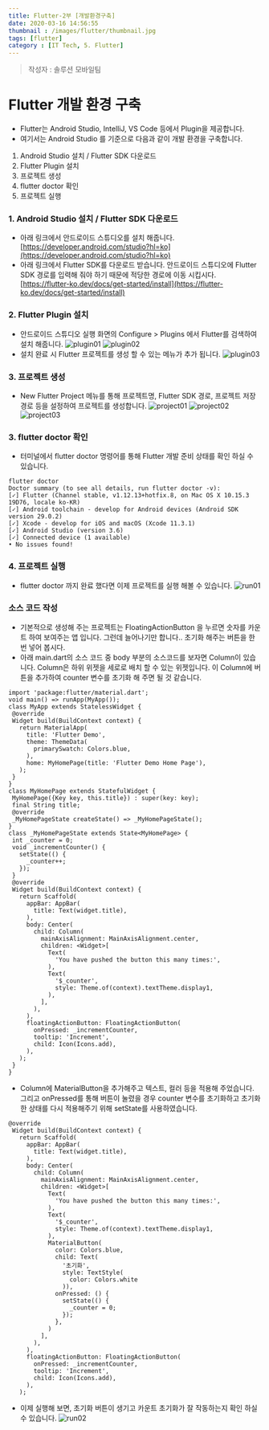 ```yaml
---
title: Flutter-2부 [개발환경구축]
date: 2020-03-16 14:56:55
thumbnail : /images/flutter/thumbnail.jpg
tags: [flutter]
category : [IT Tech, 5. Flutter]
---
```

> 작성자 : 솔루션 모바일팀
# Flutter 개발 환경 구축
- Flutter는 Android Studio, IntelliJ, VS Code 등에서 Plugin을 제공합니다.
- 여기서는 Android Studio 를 기준으로 다음과 같이 개발 환경을 구축합니다.
1. Android Studio 설치 / Flutter SDK 다운로드
2. Flutter Plugin 설치
3. 프로젝트 생성
4. flutter doctor 확인
5. 프로젝트 실행
### 1. Android Studio 설치 / Flutter SDK 다운로드
- 아래 링크에서 안드로이드 스튜디오를 설치 해줍니다.
[https://developer.android.com/studio?hl=ko](https://developer.android.com/studio?hl=ko)
- 아래 링크에서 Flutter SDK를 다운로드 받습니다. 안드로이드 스튜디오에 Flutter SDK 경로를 입력해 줘야 하기 때문에 적당한 경로에 이동 시킵시다.
[https://flutter-ko.dev/docs/get-started/install](https://flutter-ko.dev/docs/get-started/install)
### 2. Flutter Plugin 설치
- 안드로이드 스튜디오 실행 화면의 Configure > Plugins 에서 Flutter를 검색하여 설치 해줍니다.
![plugin01](/images/flutter/plugin01.png)
![plugin02](/images/flutter/plugin02.png)
- 설치 완료 시 Flutter 프로젝트를 생성 할 수 있는 메뉴가 추가 됩니다.
![plugin03](/images/flutter/plugin03.png)
### 3. 프로젝트 생성
- New Flutter Project 메뉴를 통해 프로젝트명, Flutter SDK 경로, 프로젝트 저장 경로 등을 설정하여 프로젝트를 생성합니다.
![project01](/images/flutter/project01.png)
![project02](/images/flutter/project02.png)
![project03](/images/flutter/project03.png)
### 3. flutter doctor 확인
- 터미널에서 flutter doctor 명령어를 통해 Flutter 개발 준비 상태를 확인 하실 수 있습니다.
```
flutter doctor
Doctor summary (to see all details, run flutter doctor -v):
[✓] Flutter (Channel stable, v1.12.13+hotfix.8, on Mac OS X 10.15.3 19D76, locale ko-KR)
[✓] Android toolchain - develop for Android devices (Android SDK version 29.0.2)
[✓] Xcode - develop for iOS and macOS (Xcode 11.3.1)
[✓] Android Studio (version 3.6)
[✓] Connected device (1 available)
• No issues found!
```
### 4. 프로젝트 실행
- flutter doctor 까지 완료 했다면 이제 프로젝트를 실행 해볼 수 있습니다.
![run01](/images/flutter/run01.png)
### 소스 코드 작성
- 기본적으로 생성해 주는 프로젝트는 FloatingActionButton 을 누르면 숫자를 카운트 하여 보여주는 앱 입니다. 그런데 늘어나기만 합니다.. 초기화 해주는 버튼을 한번 넣어 봅시다.
- 아래 main.dart의 소스 코드 중 body 부분의 소스코드를 보자면 Column이 있습니다. Column은 하위 위젯을 세로로 배치 할 수 있는 위젯입니다. 이 Column에 버튼을 추가하여 counter 변수를 초기화 해 주면 될 것 같습니다.
```
import 'package:flutter/material.dart';
void main() => runApp(MyApp());
class MyApp extends StatelessWidget {
 @override
 Widget build(BuildContext context) {
   return MaterialApp(
     title: 'Flutter Demo',
     theme: ThemeData(
       primarySwatch: Colors.blue,
     ),
     home: MyHomePage(title: 'Flutter Demo Home Page'),
   );
 }
}
class MyHomePage extends StatefulWidget {
 MyHomePage({Key key, this.title}) : super(key: key);
 final String title;
 @override
 _MyHomePageState createState() => _MyHomePageState();
}
class _MyHomePageState extends State<MyHomePage> {
 int _counter = 0;
 void _incrementCounter() {
   setState(() {
     _counter++;
   });
 }
 @override
 Widget build(BuildContext context) {
   return Scaffold(
     appBar: AppBar(
       title: Text(widget.title),
     ),
     body: Center(
       child: Column(
         mainAxisAlignment: MainAxisAlignment.center,
         children: <Widget>[
           Text(
             'You have pushed the button this many times:',
           ),
           Text(
             '$_counter',
             style: Theme.of(context).textTheme.display1,
           ),
         ],
       ),
     ),
     floatingActionButton: FloatingActionButton(
       onPressed: _incrementCounter,
       tooltip: 'Increment',
       child: Icon(Icons.add),
     ),
   );
 }
}
```
- Column에 MaterialButton을 추가해주고 텍스트, 컬러 등을 적용해 주었습니다. 그리고 onPressed를 통해 버튼이 눌렸을 경우 counter 변수를 초기화하고 초기화 한 상태를 다시 적용해주기 위해 setState를 사용하였습니다.
```
@override
 Widget build(BuildContext context) {
   return Scaffold(
     appBar: AppBar(
       title: Text(widget.title),
     ),
     body: Center(
       child: Column(
         mainAxisAlignment: MainAxisAlignment.center,
         children: <Widget>[
           Text(
             'You have pushed the button this many times:',
           ),
           Text(
             '$_counter',
             style: Theme.of(context).textTheme.display1,
           ),
           MaterialButton(
             color: Colors.blue,
             child: Text(
               '초기화',
               style: TextStyle(
                 color: Colors.white
               )),
             onPressed: () {
               setState(() {
                 _counter = 0;
               });
             },
           )
         ],
       ),
     ),
     floatingActionButton: FloatingActionButton(
       onPressed: _incrementCounter,
       tooltip: 'Increment',
       child: Icon(Icons.add),
     ),
   );
```
- 이제 실행해 보면, 초기화 버튼이 생기고 카운트 초기화가 잘 작동하는지 확인 하실 수 있습니다.
![run02](/images/flutter/run02.png)
